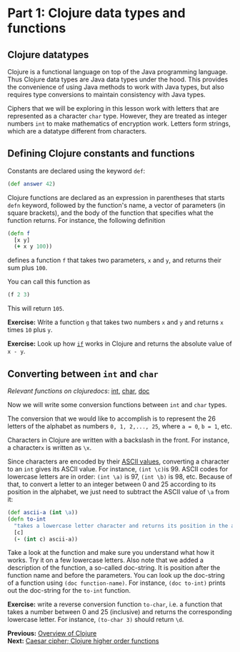 # Part 1: Clojure data types and functions

## Clojure datatypes

Clojure is a functional language on top of the Java programming language. Thus Clojure data types are Java data types under the hood. This provides the convenience of using Java methods to work with Java types, but also requires type conversions to maintain consistency with Java types.

Ciphers that we will be exploring in this lesson work with letters that are represented as a character `char` type. However, they are treated as integer numbers `int` to make mathematics of encryption work. Letters form strings, which are a datatype different from characters. 

## Defining Clojure constants and functions

Constants are declared using the keyword `def`:
```clojure
(def answer 42)
```

Clojure functions are declared as an expression in parentheses that starts `defn` keyword, followed by the function's name, a vector of parameters (in square brackets), and the body of the function that specifies what the function returns. For instance, the following definition

```clojure
(defn f 
  [x y] 
  (+ x y 100))
```
defines a function `f` that takes two parameters, `x` and `y`, and returns their sum plus `100`. 

You can call this function as 
```clojure 
(f 2 3)
```
This will return `105`. 

**Exercise:** Write a function `g` that takes two numbers `x` and `y` and returns `x` times `10` plus `y`. 

**Exercise:** Look up how [`if`](https://clojuredocs.org/clojure.core/if) works in Clojure and returns the absolute value of `x - y`.

## Converting between `int` and `char`

*Relevant functions on clojuredocs*: [int](https://clojuredocs.org/clojure.core/int), [char](https://clojuredocs.org/clojure.core/char),
[doc](https://clojuredocs.org/clojure.repl/doc)

Now we will write some
conversion functions between `int` and `char` types. 

The conversion that we would like to accomplish is to represent the 26 letters of the alphabet as numbers `0, 1, 2,..., 25`, where `a = 0`, `b = 1`, etc. 

Characters in Clojure are written with a backslash in the front. For instance, a character`x` is written as `\x`. 

Since characters are encoded by their [ASCII values](https://en.wikipedia.org/wiki/ASCII#Code_chart),
converting a character to an `int` gives its ASCII value.
For instance, `(int \c)`is 99. 
ASCII codes for lowercase letters are in order: `(int \a)` is 97, `(int \b)` is 98, etc. 
Because of that, to convert a letter to an integer between 0 and 25 according to its position in the alphabet, we just need to subtract the ASCII value of `\a` from it:

```clojure
(def ascii-a (int \a))
(defn to-int
  "takes a lowercase letter character and returns its position in the alphabet: a = 0, b = 1, etc."
  [c]
  (- (int c) ascii-a))
``` 
Take a look at the function and make sure you understand what how it works. Try it on a few lowercase letters. 
Also note that we added a description of the function, a so-called doc-string. It is position after the function name and before the parameters.
You can look up the doc-string of a function using `(doc function-name)`. For instance, `(doc to-int)` prints out the doc-string for the `to-int` function.

**Exercise:** write a reverse conversion function `to-char`, i.e. a function that takes a number between 0 and 25 (inclusive) and returns the corresponding lowercase letter. For instance, `(to-char 3)` should return `\d`.  

**Previous:** [Overview of Clojure](track2-functional-overview.md)  
**Next:** [Caesar cipher; Clojure higher order functions](track2-caesar.md)